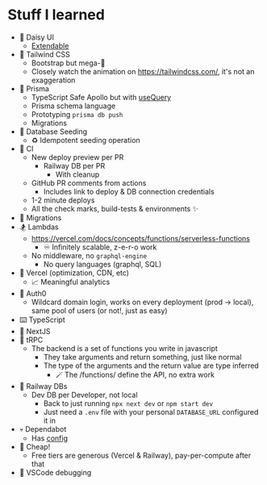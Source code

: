 # Stuff I learned

* 🌼 Daisy UI
  * [Extendable](https://github.com/frankhereford/katamino/blob/main/tailwind.config.cjs#L5-L10)
* 💨 Tailwind CSS
  * Bootstrap but mega-🍄
  * Closely watch the animation on https://tailwindcss.com/, it's not an exaggeration
* 🌈 Prisma
  * TypeScript Safe Apollo but with [useQuery](https://tanstack.com/query/v4/docs/reference/useQuery)
  * Prisma schema language
  * Prototyping `prisma db push`
  * Migrations
* 🌱 Database Seeding
  * ♻️ Idempotent seeding operation
* 🚀 CI
  * New deploy preview per PR
    * Railway DB per PR
      * With cleanup
  * GitHub PR comments from actions
    * Includes link to deploy & DB connection credentials
  * 1-2 minute deploys
  * All the check marks, build-tests & environments ✨
* 🧩 Migrations
* 🏂 Lambdas
  * https://vercel.com/docs/concepts/functions/serverless-functions
    * ♾️ Infinitely scalable, z-e-r-o work
  * No middleware, no `graphql-engine`
    * No query languages (graphql, SQL)
* 🤖 Vercel (optimization, CDN, etc)
  * 📈 Meaningful analytics
* 🔑 Auth0
  * Wildcard domain login, works on every deployment (prod → local), same pool of users (or not!, just as easy)
* ⌨️ TypeScript
* 🔺 NextJS
* 🔭 tRPC
  * The backend is a set of functions you write in javascript
    * They take arguments and return something, just like normal
    * The type of the arguments and the return value are type inferred
      * 🪄 The /functions/ define the API, no extra work
* 🚄 Railway DBs
  * Dev DB per Developer, not local
    * Back to just running `npx next dev` or `npm start dev`
    * Just need a `.env` file with your personal `DATABASE_URL` configured it in
* 💀 Dependabot
  * Has [config](https://docs.github.com/en/code-security/dependabot/dependabot-version-updates/configuration-options-for-the-dependabot.yml-file)
* 🤑 Cheap! 
  * Free tiers are generous (Vercel & Railway), pay-per-compute after that
* 🐛 VSCode debugging